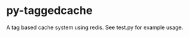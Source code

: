 py-taggedcache
==============

A tag based cache system using redis. See test.py for example usage.
